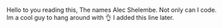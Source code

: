 Hello to you reading this, The names Alec Shelembe. Not only can I code. Im a cool guy to hang around with 👌
I added this line later.
